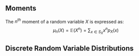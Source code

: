 ## Moments

The $n^{th}$ moment of a random variable $X$ is expressed as:
$$\mu_n(X) = \mathbb{E}(X^n)=\sum_{x \in S_X}{x^n p_X(x)}$$

## Discrete Random Variable Distributions

### 

